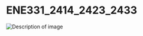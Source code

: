# ENE331_2414_2423_2433

![Description of image]("C:\y3term2\ENE331\ENE331_2414_2423_2433\circuit.jpg".jpg)
